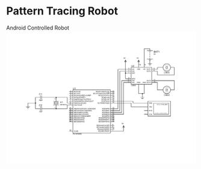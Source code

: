 # Pattern Tracing Robot
Android Controlled Robot<br/>
![Alt text](Robot.BMP?raw=true "Circuit Diagram")
